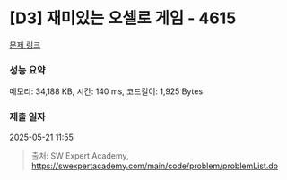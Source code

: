 # [D3] 재미있는 오셀로 게임 - 4615 

[문제 링크](https://swexpertacademy.com/main/code/problem/problemDetail.do?contestProbId=AWQmA4uK8ygDFAXj) 

### 성능 요약

메모리: 34,188 KB, 시간: 140 ms, 코드길이: 1,925 Bytes

### 제출 일자

2025-05-21 11:55



> 출처: SW Expert Academy, https://swexpertacademy.com/main/code/problem/problemList.do
